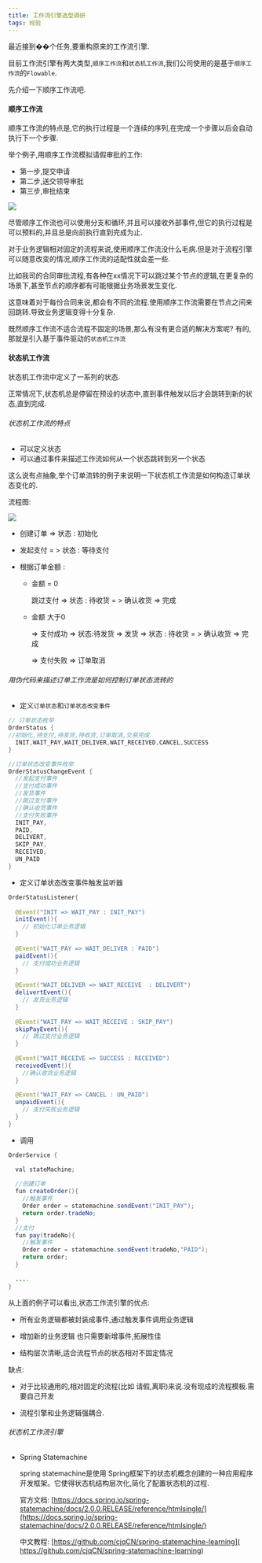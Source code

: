 ```yaml
---
title: 工作流引擎选型调研
tags: 经验
---
```



最近接到��个任务,要重构原来的工作流引擎.

目前工作流引擎有两大类型,`顺序工作流`和`状态机工作流`,我们公司使用的是基于`顺序工作流`的`Flowable`.



先介绍一下顺序工作流吧.

#### 顺序工作流

顺序工作流的特点是,它的执行过程是一个连续的序列,在完成一个步骤以后会自动执行下一个步骤.

举个例子,用顺序工作流模拟请假审批的工作: 

* 第一步,提交申请
* 第二步,送交领导审批
* 第三步,审批结束

![](https://gitee.com/minagamiyuki/picgo-gitee/raw/master/images/20200316154048.png)

尽管顺序工作流也可以使用分支和循环,并且可以接收外部事件,但它的执行过程是可以预料的,并且总是向前执行直到完成为止.

对于业务逻辑相对固定的流程来说,使用顺序工作流没什么毛病.但是对于流程引擎可以随意改变的情况,顺序工作流的适配性就会差一些.

比如我司的合同审批流程,有各种在xx情况下可以跳过某个节点的逻辑,在更复杂的场景下,甚至节点的顺序都有可能根据业务场景发生变化.

这意味着对于每份合同来说,都会有不同的流程.使用顺序工作流需要在节点之间来回跳转.导致业务逻辑变得十分复杂.


既然顺序工作流不适合流程不固定的场景,那么有没有更合适的解决方案呢? 有的,那就是引入基于事件驱动的`状态机工作流`

#### 状态机工作流

状态机工作流中定义了一系列的状态.

正常情况下,状态机总是停留在预设的状态中,直到事件触发以后才会跳转到新的状态,直到完成.

###### 状态机工作流的特点

* 可以定义状态
* 可以通过事件来描述工作流如何从一个状态跳转到另一个状态

  

这么说有点抽象,举个订单流转的例子来说明一下状态机工作流是如何构造订单状态变化的.



流程图:

![](https://gitee.com/minagamiyuki/picgo-gitee/raw/master/images/data-img.png)

* 创建订单 => 状态 : 初始化

* 发起支付 = > 状态 : 等待支付

* 根据订单金额 : 

  * 金额 = 0 
  
    跳过支付  => 状态 : 待收货  = > 确认收货 =>  完成
  
  * 金额 大于0  
  
    => 支付成功 => 状态:待发货 => 发货 =>  状态 : 待收货  = > 确认收货 =>  完成
  
    => 支付失败  => 订单取消 
  
    
  

###### 用伪代码来描述订单工作流是如何控制订单状态流转的

* 定义`订单状态`和`订单状态改变事件`

```java
// 订单状态枚举
OrderStatus {
//初始化,待支付,待发货,待收货,订单取消,交易完成
  INIT,WAIT_PAY,WAIT_DELIVER,WAIT_RECEIVED,CANCEL,SUCCESS
}
```

```java
//订单状态改变事件枚举
OrderStatusChangeEvent {
  //发起支付事件
  //支付成功事件
  //发货事件
  //跳过支付事件
  //确认收货事件
  //支付失败事件
  INIT_PAY,
  PAID,
  DELIVERT,
  SKIP_PAY,
  RECEIVED,
  UN_PAID
}
```

* 定义订单状态改变事件触发监听器

```java
OrderStatusListener{
  
  @Event("INIT => WAIT_PAY : INIT_PAY")
  initEvent(){
    // 初始化订单业务逻辑
  }
  
  @Event("WAIT_PAY => WAIT_DELIVER : PAID")
  paidEvent(){
    // 支付成功业务逻辑
  }
  
  @Event("WAIT_DELIVER => WAIT_RECEIVE  : DELIVERT")
  delivertEvent(){
    // 发货业务逻辑
  }
  
  @Event("WAIT_PAY => WAIT_RECEIVE : SKIP_PAY")
  skipPayEvent(){
    // 跳过支付业务逻辑
  }
  
  @Event("WAIT_RECEIVE => SUCCESS : RECEIVED")
  receivedEvent(){
    //确认收货业务逻辑
  }
  
  @Event("WAIT_PAY => CANCEL : UN_PAID")
  unpaidEvent(){
    // 支付失败业务逻辑
  }
}
```

* 调用

```java
OrderService {

  val stateMachine;
  
  //创建订单
  fun createOrder(){
    //触发事件
    Order order = statemachine.sendEvent("INIT_PAY");
    return order.tradeNo;
  }
  //支付
  fun pay(tradeNo){
    //触发事件
    Order order = statemachine.sendEvent(tradeNo,"PAID");
    return order;
  }
  
  ....
}
```



从上面的例子可以看出,状态工作流引擎的优点: 

* 所有业务逻辑都被封装成事件,通过触发事件调用业务逻辑

* 增加新的业务逻辑 也只需要新增事件,拓展性佳

* 结构层次清晰,适合流程节点的状态相对不固定情况

缺点:

* 对于比较通用的,相对固定的流程(比如 请假,离职)来说.没有现成的流程模板.需要自己开发

* 流程引擎和业务逻辑强耦合.



###### 状态机工作流引擎

* Spring Statemachine

  spring statemachine是使用 Spring框架下的状态机概念创建的一种应用程序开发框架。它使得状态机结构层次化,简化了配置状态机的过程.

  官方文档: [https://docs.spring.io/spring-statemachine/docs/2.0.0.RELEASE/reference/htmlsingle/](https://docs.spring.io/spring-statemachine/docs/2.0.0.RELEASE/reference/htmlsingle/)
  
  中文教程: [https://github.com/cjqCN/spring-statemachine-learning]( https://github.com/cjqCN/spring-statemachine-learning)
  
  


